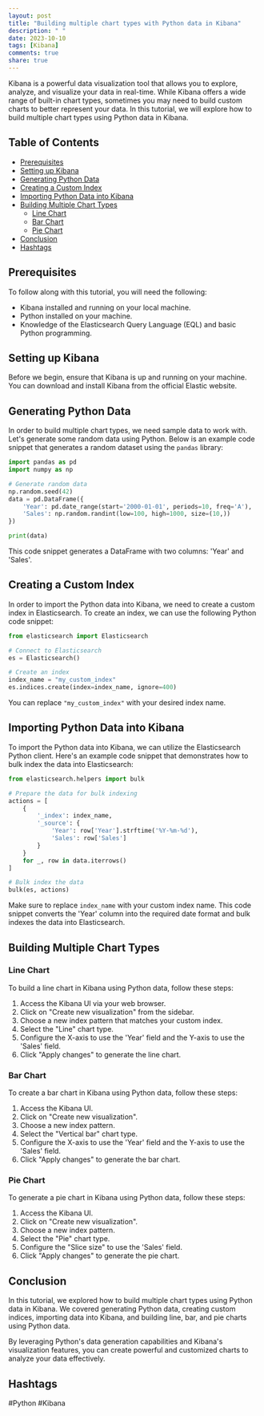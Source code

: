 ```yaml
---
layout: post
title: "Building multiple chart types with Python data in Kibana"
description: " "
date: 2023-10-10
tags: [Kibana]
comments: true
share: true
---
```


Kibana is a powerful data visualization tool that allows you to explore, analyze, and visualize your data in real-time. While Kibana offers a wide range of built-in chart types, sometimes you may need to build custom charts to better represent your data. In this tutorial, we will explore how to build multiple chart types using Python data in Kibana.

## Table of Contents
- [Prerequisites](#prerequisites)
- [Setting up Kibana](#setting-up-kibana)
- [Generating Python Data](#generating-python-data)
- [Creating a Custom Index](#creating-a-custom-index)
- [Importing Python Data into Kibana](#importing-python-data-into-kibana)
- [Building Multiple Chart Types](#building-multiple-chart-types)
  - [Line Chart](#line-chart)
  - [Bar Chart](#bar-chart)
  - [Pie Chart](#pie-chart)
- [Conclusion](#conclusion)
- [Hashtags](#hashtags)

## Prerequisites

To follow along with this tutorial, you will need the following:

- Kibana installed and running on your local machine.
- Python installed on your machine.
- Knowledge of the Elasticsearch Query Language (EQL) and basic Python programming.

## Setting up Kibana

Before we begin, ensure that Kibana is up and running on your machine. You can download and install Kibana from the official Elastic website.

## Generating Python Data

In order to build multiple chart types, we need sample data to work with. Let's generate some random data using Python. Below is an example code snippet that generates a random dataset using the `pandas` library:

```python
import pandas as pd
import numpy as np

# Generate random data
np.random.seed(42)
data = pd.DataFrame({
    'Year': pd.date_range(start='2000-01-01', periods=10, freq='A'),
    'Sales': np.random.randint(low=100, high=1000, size=(10,))
})

print(data)
```

This code snippet generates a DataFrame with two columns: 'Year' and 'Sales'.

## Creating a Custom Index

In order to import the Python data into Kibana, we need to create a custom index in Elasticsearch. To create an index, we can use the following Python code snippet:

```python
from elasticsearch import Elasticsearch

# Connect to Elasticsearch
es = Elasticsearch()

# Create an index
index_name = "my_custom_index"
es.indices.create(index=index_name, ignore=400)
```

You can replace `"my_custom_index"` with your desired index name.

## Importing Python Data into Kibana

To import the Python data into Kibana, we can utilize the Elasticsearch Python client. Here's an example code snippet that demonstrates how to bulk index the data into Elasticsearch:

```python
from elasticsearch.helpers import bulk

# Prepare the data for bulk indexing
actions = [
    {
        '_index': index_name,
        '_source': {
            'Year': row['Year'].strftime('%Y-%m-%d'),
            'Sales': row['Sales']
        }
    }
    for _, row in data.iterrows()
]

# Bulk index the data
bulk(es, actions)
```

Make sure to replace `index_name` with your custom index name. This code snippet converts the 'Year' column into the required date format and bulk indexes the data into Elasticsearch.

## Building Multiple Chart Types

### Line Chart

To build a line chart in Kibana using Python data, follow these steps:

1. Access the Kibana UI via your web browser.
2. Click on "Create new visualization" from the sidebar.
3. Choose a new index pattern that matches your custom index.
4. Select the "Line" chart type.
5. Configure the X-axis to use the 'Year' field and the Y-axis to use the 'Sales' field.
6. Click "Apply changes" to generate the line chart.

### Bar Chart

To create a bar chart in Kibana using Python data, follow these steps:

1. Access the Kibana UI.
2. Click on "Create new visualization".
3. Choose a new index pattern.
4. Select the "Vertical bar" chart type.
5. Configure the X-axis to use the 'Year' field and the Y-axis to use the 'Sales' field.
6. Click "Apply changes" to generate the bar chart.

### Pie Chart

To generate a pie chart in Kibana using Python data, follow these steps:

1. Access the Kibana UI.
2. Click on "Create new visualization".
3. Choose a new index pattern.
4. Select the "Pie" chart type.
5. Configure the "Slice size" to use the 'Sales' field.
6. Click "Apply changes" to generate the pie chart.

## Conclusion

In this tutorial, we explored how to build multiple chart types using Python data in Kibana. We covered generating Python data, creating custom indices, importing data into Kibana, and building line, bar, and pie charts using Python data.

By leveraging Python's data generation capabilities and Kibana's visualization features, you can create powerful and customized charts to analyze your data effectively.

## Hashtags

#Python #Kibana